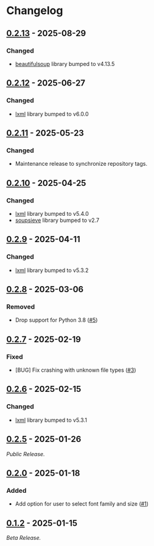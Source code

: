# Changelog

<!--------------------------------------------------------------------->

## [0.2.13][0.2.13] - 2025-08-29

### Changed

* [beautifulsoup][bs] library bumped to v4.13.5

<!--------------------------------------------------------------------->

## [0.2.12][0.2.12] - 2025-06-27

### Changed

* [lxml][lxml] library bumped to v6.0.0

<!--------------------------------------------------------------------->

## [0.2.11][0.2.11] - 2025-05-23

### Changed

* Maintenance release to synchronize repository tags.

<!--------------------------------------------------------------------->

## [0.2.10][0.2.10] - 2025-04-25

### Changed

* [lxml][lxml] library bumped to v5.4.0
* [soupsieve][soupsieve] library bumped to v2.7

<!--------------------------------------------------------------------->

## [0.2.9][0.2.9] - 2025-04-11

### Changed

* [lxml][lxml] library bumped to v5.3.2

<!--------------------------------------------------------------------->

## [0.2.8][0.2.8] - 2025-03-06

### Removed

* Drop support for Python 3.8 ([#5][issue5])

<!--------------------------------------------------------------------->

## [0.2.7][0.2.7] - 2025-02-19

### Fixed

* \[BUG\] Fix crashing with unknown file types ([#3][issue3])

<!--------------------------------------------------------------------->

## [0.2.6][0.2.6] - 2025-02-15

### Changed

* [lxml][lxml] library bumped to v5.3.1

<!--------------------------------------------------------------------->

## [0.2.5][0.2.5] - 2025-01-26

_Public Release._

<!--------------------------------------------------------------------->

## [0.2.0][0.2.0] - 2025-01-18

### Added

* Add option for user to select font family and size ([#1][issue1])

<!--------------------------------------------------------------------->

## [0.1.2][0.1.2] - 2025-01-15

_Beta Release._

<!--------------------------------------------------------------------->

[0.1.2]: https://github.com/geozeke/smvp/releases/tag/v0.1.2
[0.2.0]: https://github.com/geozeke/smvp/releases/tag/v0.2.0
[0.2.10]: https://github.com/geozeke/smvp/releases/tag/v0.2.10
[0.2.11]: https://github.com/geozeke/smvp/releases/tag/v0.2.11
[0.2.12]: https://github.com/geozeke/smvp/releases/tag/v0.2.12
[0.2.13]: https://github.com/geozeke/smvp/releases/tag/v0.2.13
[0.2.5]: https://github.com/geozeke/smvp/releases/tag/v0.2.5
[0.2.6]: https://github.com/geozeke/smvp/releases/tag/v0.2.6
[0.2.7]: https://github.com/geozeke/smvp/releases/tag/v0.2.7
[0.2.8]: https://github.com/geozeke/smvp/releases/tag/v0.2.8
[0.2.9]: https://github.com/geozeke/smvp/releases/tag/v0.2.9
[bs]: https://www.crummy.com/software/BeautifulSoup/
[issue1]: https://github.com/geozeke/smvp/issues/1
[issue3]: https://github.com/geozeke/smvp/issues/3
[issue5]: https://github.com/geozeke/smvp/issues/5
[lxml]: https://lxml.de
[soupsieve]: https://pypi.org/project/soupsieve/
